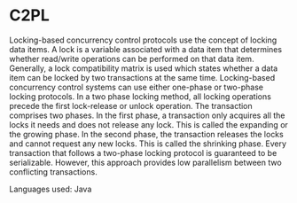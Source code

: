 # C2PL
Locking-based concurrency control protocols use the concept of locking data items. A
lock is a variable associated with a data item that determines whether read/write
operations can be performed on that data item. Generally, a lock compatibility matrix is
used which states whether a data item can be locked by two transactions at the same
time.
Locking-based concurrency control systems can use either one-phase or two-phase
locking protocols. In a two phase locking method, all locking operations precede the
first lock-release or unlock operation. The transaction comprises two phases. In the first
phase, a transaction only acquires all the locks it needs and does not release any lock.
This is called the expanding or the growing phase. In the second phase, the transaction
releases the locks and cannot request any new locks. This is called the shrinking
phase. Every transaction that follows a two-phase locking protocol is guaranteed to be
serializable. However, this approach provides low parallelism between two conflicting
transactions.

Languages used: Java
